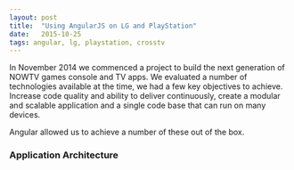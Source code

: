 ```yaml
---
layout: post
title:  "Using AngularJS on LG and PlayStation"
date:   2015-10-25
tags: angular, lg, playstation, crosstv
---
```

In November 2014 we commenced a project to build the next generation of NOWTV games console and TV apps. We evaluated a number of technologies available at the time, we had a few key objectives to achieve. Increase code quality and ability to deliver continuously, create a modular and scalable application and a single code base that can run on many devices.

Angular allowed us to achieve a number of these out of the box.

### Application Architecture
